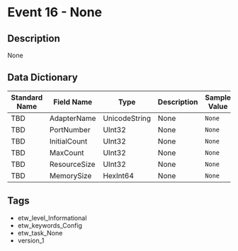 # Event 16 - None

## Description
None

## Data Dictionary
|Standard Name|Field Name|Type|Description|Sample Value|
|---|---|---|---|---|
|TBD|AdapterName|UnicodeString|None|`None`|
|TBD|PortNumber|UInt32|None|`None`|
|TBD|InitialCount|UInt32|None|`None`|
|TBD|MaxCount|UInt32|None|`None`|
|TBD|ResourceSize|UInt32|None|`None`|
|TBD|MemorySize|HexInt64|None|`None`|

## Tags
* etw_level_Informational
* etw_keywords_Config
* etw_task_None
* version_1